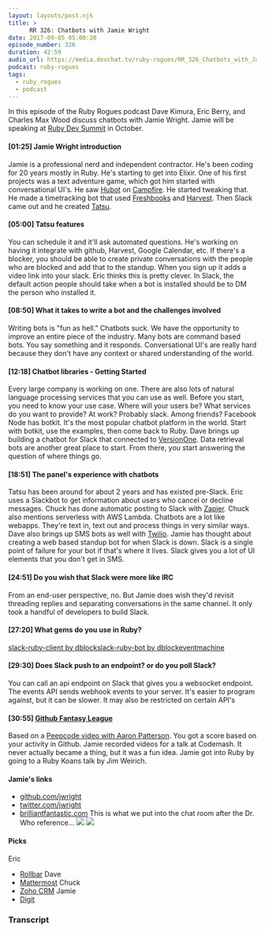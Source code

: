```yaml
---
layout: layouts/post.njk
title: >
      RR 326: Chatbots with Jamie Wright
date: 2017-09-05 05:00:20
episode_number: 326
duration: 42:59
audio_url: https://media.devchat.tv/ruby-rogues/RR_326_Chatbots_with_Jamie_Wright.mp3
podcast: ruby-rogues
tags: 
  - ruby_rogues
  - podcast
---
```


In this episode of the Ruby Rogues podcast Dave Kimura, Eric Berry, and Charles Max Wood discuss chatbots with Jamie Wright. Jamie will be speaking at [Ruby Dev Summit](http://rubydevsummit.com) in October.

#### [01:25] Jamie Wright introduction
Jamie is a professional nerd and independent contractor. He's been coding for 20 years mostly in Ruby. He's starting to get into Elixir. One of his first projects was a text adventure game, which got him started with conversational UI's. He saw [Hubot](https://hubot.github.com/) on [Campfire](https://basecamp.com/retired/campfire). He started tweaking that. He made a timetracking bot that used [Freshbooks](http://gofreshbooks.com/devchat) and [Harvest](http://getharvest.com). Then Slack came out and he created [Tatsu](http://tatsu.io).
#### [05:00] Tatsu features
You can schedule it and it'll ask automated questions. He's working on having it integrate with github, Harvest, Google Calendar, etc. If there's a blocker, you should be able to create private conversations with the people who are blocked and add that to the standup. When you sign up it adds a video link into your slack. Eric thinks this is pretty clever. In Slack, the default action people should take when a bot is installed should be to DM the person who installed it.
#### [08:50] What it takes to write a bot and the challenges involved
Writing bots is "fun as hell." Chatbots suck. We have the opportunity to improve an entire piece of the industry. Many bots are command based bots. You say something and it responds. Conversational UI's are really hard because they don't have any context or shared understanding of the world.
#### [12:18] Chatbot libraries - Getting Started
Every large company is working on one. There are also lots of natural language processing services that you can use as well. Before you start, you need to know your use case. Where will your users be? What services do you want to provide? At work? Probably slack. Among friends? Facebook Node has botkit. It's the most popular chatbot platform in the world. Start with botkit, use the examples, then come back to Ruby. Dave brings up building a chatbot for Slack that connected to [VersionOne](http://versionone.com). Data retrieval bots are another great place to start. From there, you start answering the question of where things go.
#### [18:51] The panel's experience with chatbots
Tatsu has been around for about 2 years and has existed pre-Slack. Eric uses a Slackbot to get information about users who cancel or decline messages. Chuck has done automatic posting to Slack with [Zapier](http://zapier.com). Chuck also mentions serverless with AWS Lambda. Chatbots are a lot like webapps. They're text in, text out and process things in very similar ways. Dave also brings up SMS bots as well with [Twilio](http://twilio.com). Jamie has thought about creating a web based standup bot for when Slack is down. Slack is a single point of failure for your bot if that's where it lives. Slack gives you a lot of UI elements that you don't get in SMS.
#### [24:51] Do you wish that Slack were more like IRC
From an end-user perspective, no. But Jamie does wish they'd revisit threading replies and separating conversations in the same channel. It only took a handful of developers to build Slack.
#### [27:20] What gems do you use in Ruby?
[slack-ruby-client by dblock](https://github.com/slack-ruby/slack-ruby-client)[slack-ruby-bot by dblock](https://github.com/slack-ruby/slack-ruby-bot)[eventmachine](https://github.com/eventmachine/eventmachine)
#### [29:30] Does Slack push to an endpoint? or do you poll Slack?
You can call an api endpoint on Slack that gives you a websocket endpoint. The events API sends webhook events to your server. It's easier to program against, but it can be slower. It may also be restricted on certain API's
#### [30:55] [Github Fantasy League](https://github.com/jwright/github-fantasy-league)
Based on a [Peepcode video with Aaron Patterson](https://www.pluralsight.com/courses/play-by-play-aaron-patterson). You got a score based on your activity in Github. Jamie recorded videos for a talk at Codemash. It never actually became a thing, but it was a fun idea. Jamie got into Ruby by going to a Ruby Koans talk by Jim Weirich.
#### Jamie's links

- [github.com/jwright](http://github.com/jwright)
- [twitter.com/jwright](http://twitter.com/jwright)
- [brilliantfantastic.com](http://brilliantfantastic.com)
This is what we put into the chat room after the Dr. Who reference... ![](https://devchat.tv/wp-content/uploads/2017/09/^3BF6E5FB510664B5537A726B07D95F6602C6D85E43DCD656FF^tfile_urlpv.gif) ![](https://devchat.tv/wp-content/uploads/2017/09/^B9E9CAA4093BDBD2B45380882901EB97F8F6DE517CE3137A94^tfile_urlpv.gif)
#### Picks
Eric
- [Rollbar](http://rollbar.com)
Dave
- [Mattermost](https://about.mattermost.com/)
Chuck
- [Zoho CRM](http://crm.zoho.com)
Jamie
- [Digit](http://digit.co)


### Transcript


